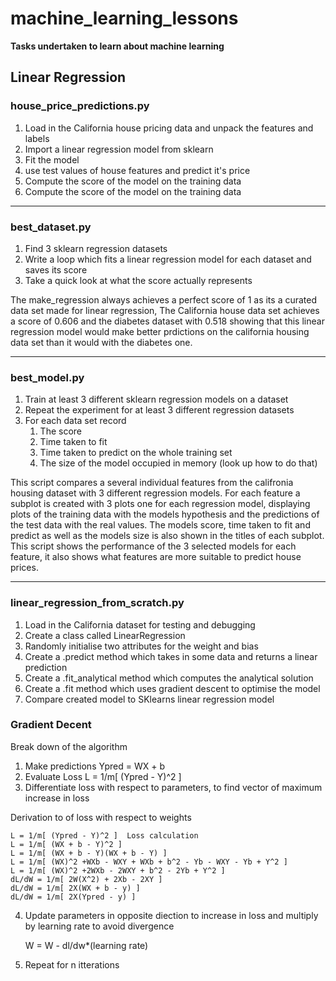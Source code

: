 # machine_learning_lessons
**Tasks undertaken to learn about machine learning**

## Linear Regression
### **house_price_predictions.py**
1. Load in the California house pricing data and unpack the features and labels
2. Import a linear regression model from sklearn
3. Fit the model
4. use test values of house features and predict it's price
5. Compute the score of the model on the training data
6. Compute the score of the model on the training data

---

### **best_dataset.py**
1. Find 3 sklearn regression datasets
2. Write a loop which fits a linear regression model for each dataset and saves its score
3. Take a quick look at what the score actually represents

The make_regression always achieves a perfect score of 1 as its a curated data set made for linear regression, The California house data set achieves a score of 0.606 and the diabetes dataset with 0.518 showing that this linear regression model would make better prdictions on the california housing data set than it would with the diabetes one.

---

### **best_model.py**
1. Train at least 3 different sklearn regression models on a dataset
2. Repeat the experiment for at least 3 different regression datasets
3. For each data set record 
    1. The score
    2. Time taken to fit
    3. Time taken to predict on the whole training set
    4. The size of the model occupied in memory (look up how to do that)

This script compares a several individual features from the califronia housing dataset with 3 different regression models. For each feature a subplot is created with 3 plots one for each regression model, displaying plots of the training data with the models hypothesis and the predictions of the test data with the real values. The models score, time taken to fit and predict as well as the models size is also shown in the titles of each subplot. This script shows the performance of the 3 selected models for each feature, it also shows what features are more suitable to predict house prices.

---

### **linear_regression_from_scratch.py**
1. Load in the California dataset for testing and debugging
2. Create a class called LinearRegression
3. Randomly initialise two attributes for the weight and bias
4. Create a .predict method which takes in some data and returns a linear prediction
5. Create a .fit_analytical method which computes the analytical solution
6. Create a .fit method which uses gradient descent to optimise the model
7. Compare created model to SKlearns linear regression model

### Gradient Decent    
Break down of the algorithm
1. Make predictions Ypred = WX + b
2. Evaluate Loss L = 1/m[ (Ypred - Y)^2 ]
3. Differentiate loss with respect to parameters, to find vector of maximum increase in loss

Derivation to of loss with respect to weights
    
    L = 1/m[ (Ypred - Y)^2 ]  Loss calculation
    L = 1/m[ (WX + b - Y)^2 ]
    L = 1/m[ (WX + b - Y)(WX + b - Y) ]
    L = 1/m[ (WX)^2 +WXb - WXY + WXb + b^2 - Yb - WXY - Yb + Y^2 ]
    L = 1/m[ (WX)^2 +2WXb - 2WXY + b^2 - 2Yb + Y^2 ]
    dL/dW = 1/m[ 2W(X^2) + 2Xb - 2XY ]
    dL/dW = 1/m[ 2X(WX + b - y) ]
    dL/dW = 1/m[ 2X(Ypred - y) ]

4. Update parameters in opposite diection to increase in loss and multiply by learning rate to avoid divergence 

    W = W - dl/dw*(learning rate)

5. Repeat for n itterations